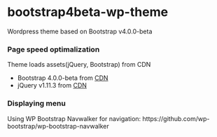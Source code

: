 # bootstrap4beta-wp-theme
Wordpress theme based on Bootstrap v4.0.0-beta
<h3>Page speed optimalization</h3>
Theme loads assets(jQuery, Bootstrap) from CDN
<ul>
<li>Bootstrap 4.0.0-beta from <a href="https://maxcdn.bootstrapcdn.com/bootstrap/4.0.0-beta/js/bootstrap.min.js" target="_blank" rel="noopener">CDN</a></li>
<li>jQuery v1.11.3 from <a href="http://ajax.googleapis.com/ajax/libs/jquery/1.11.3/jquery.min.js" target="_blank" rel="noopener">CDN</a></li>
</ul>
<h3>Displaying menu</h3>
Using WP Bootstrap Navwalker for navigation: https://github.com/wp-bootstrap/wp-bootstrap-navwalker
